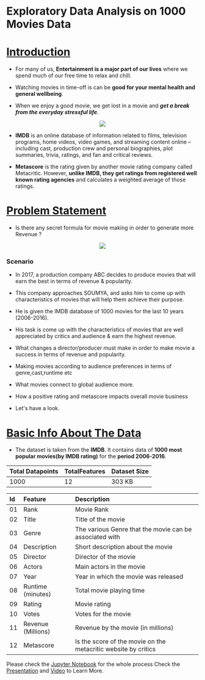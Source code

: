 # Exploratory Data Analysis on 1000 Movies Data


# <u>Introduction</u>

- For many of us, **Entertainment is a major part of our lives** where we spend much of our free time to relax and chill.

- Watching movies in time-off is can be **good for your mental health and general wellbeing**.

- When we enjoy a good movie, we get lost in a movie and ***get a break from the everyday stressful life***.

<center><img src="https://images.unsplash.com/photo-1598899134739-24c46f58b8c0?ixlib=rb-4.0.3&ixid=MnwxMjA3fDB8MHxwaG90by1wYWdlfHx8fGVufDB8fHx8&auto=format&fit=crop&w=856&q=80"></center>

- **IMDB** is an online database of information related to films, television programs, home videos, video games, and streaming content online – including cast, production crew and personal biographies, plot summaries, trivia, ratings, and fan and critical reviews.

- **Metascore** is the rating given by another movie rating company called Metacritic. However, **unlike IMDB, they get ratings from registered well known rating agencies** and calculates a weighted average of those ratings.

# <u>Problem Statement</u>

- Is there any secret formula for movie making in order to generate more Revenue ?

<center><img src="https://images.unsplash.com/photo-1517604931442-7e0c8ed2963c?ixlib=rb-4.0.3&ixid=MnwxMjA3fDB8MHxwaG90by1wYWdlfHx8fGVufDB8fHx8&auto=format&fit=crop&w=870&q=80"></center>

### **Scenario**

- In 2017, a production company ABC decides to produce movies that will earn the best in terms of revenue & popularity. 
- This company approaches SOUMYA, and asks him to come up with characteristics of movies that will help them achieve their purpose. 
- He is given the IMDB database of 1000 movies for the last 10 years (2006-2016). 
- His task is come up with the characteristics of movies that are well appreciated by critics and audience & earn the highest revenue.

 - What changes a director/producer must make in order to make movie a success in terms of revenue and popularity.

 - Making movies according to audience preferences in terms of genre,cast,runtime etc

 - What movies connect to global audience more.

 - How a positive rating and metascore impacts overall movie business

- Let's have a look.

# <u>Basic Info About The Data</u>

- The dataset is taken from the **IMDB**. It contains data of **1000 most popular movies(by IMDB rating)** for the **period 2006-2016**.

|Total Datapoints|TotalFeatures|Dataset Size|
|:--|:--|:--|
|1000|12|303 KB|

|Id|Feature|Description|
|:--|:--|:--|
|01|Rank|Movie Rank| 
|02| Title | Title of the movie|  
|03| Genre | The various Genre that the movie can be associated with| 
|04| Description| Short description about the movie|   
|05| Director| Director of the movie|
|06| Actors| Main actors in the movie|
|07| Year| Year in which the movie was released|
|08| Runtime (minutes)| Total movie playing time|
|09| Rating | Movie rating|
|10| Votes| Votes for the movie|
|11| Revenue (Millions)| Revenue by the movie (in millions)|
|12| Metascore| Is the score of the movie on the metacritic website by critics|

Please check the [Jupyter Notebook](https://github.com/SoumyaK4/INSAID-Data-Science/blob/main/T3/Final%20EDA%20Project/Movies%20Data/soumyakundu55%40gmail.com.ipynb) for the whole process
Check the [Presentation](https://github.com/SoumyaK4/INSAID-Data-Science/blob/main/T3/Final%20EDA%20Project/Movies%20Data/soumyakundu55%40gmail.com.pdf) and [Video]() to Learn More.
